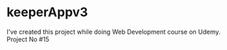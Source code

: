 # keeperAppv3
I've created this project while doing Web Development course on Udemy. Project No #15

